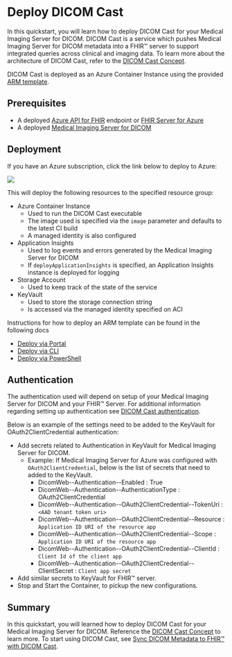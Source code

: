 # Deploy DICOM Cast

In this quickstart, you will learn how to deploy DICOM Cast for your Medical Imaging Server for DICOM. DICOM Cast is a service which pushes Medical Imaging Server for DICOM metadata into a FHIR&trade; server to support integrated queries across clinical and imaging data. To learn more about the architecture of DICOM Cast, refer to the [DICOM Cast Concept](../concepts/dicom-cast.md).

DICOM Cast is deployed as an Azure Container Instance using the provided [ARM template](/converter/dicom-cast/samples/templates/default-azuredeploy.json).

## Prerequisites

* A deployed [Azure API for FHIR](https://azure.microsoft.com/services/azure-api-for-fhir/) endpoint or [FHIR Server for Azure](https://github.com/microsoft/fhir-server)
* A deployed [Medical Imaging Server for DICOM](https://github.com/microsoft/dicom-server)

## Deployment

If you have an Azure subscription, click the link below to deploy to Azure:

<a href="https://portal.azure.com/#create/Microsoft.Template/uri/https%3A%2F%2Fdcmcistorage.blob.core.windows.net%2Fcibuild%2Fdicom-cast%2Fdefault-azuredeploy.json" target="_blank">
    <img src="https://azuredeploy.net/deploybutton.png"/>
</a>

This will deploy the following resources to the specified resource group:

* Azure Container Instance
  + Used to run the DICOM Cast executable
  + The image used is specified via the `image` parameter and defaults to the latest CI build
  + A managed identity is also configured
* Application Insights
  + Used to log events and errors generated by the Medical Imaging Server for DICOM
  + If `deployApplicationInsights` is specified, an Application Insights instance is deployed for logging
* Storage Account
  + Used to keep track of the state of the service
* KeyVault
  + Used to store the storage connection string
  + Is accessed via the managed identity specified on ACI

Instructions for how to deploy an ARM template can be found in the following docs
* [Deploy via Portal](https://docs.microsoft.com/azure/azure-resource-manager/templates/deploy-portal)
* [Deploy via CLI](https://docs.microsoft.com/azure/azure-resource-manager/templates/deploy-cli)
* [Deploy via PowerShell](https://docs.microsoft.com/azure/azure-resource-manager/templates/deploy-powershell)

## Authentication

The authentication used will depend on setup of your Medical Imaging Server for DICOM and your FHIR&trade; Server. For additional information regarding setting up authentication see [DICOM Cast authentication](/converter/dicom-cast/docs/authentication.md).

Below is an example of the settings need to be added to the KeyVault for OAuth2ClientCredential authentication:

* Add secrets related to Authentication in KeyVault for Medical Imaging Server for DICOM.
  + Example: If Medical Imaging Server for Azure was configured with `OAuth2ClientCredential`, below is the list of secrets that need to added to the KeyVault.
    - DicomWeb--Authentication--Enabled : True
    - DicomWeb--Authentication--AuthenticationType : OAuth2ClientCredential
    - DicomWeb--Authentication--OAuth2ClientCredential--TokenUri : ```<AAD tenant token uri>```
    - DicomWeb--Authentication--OAuth2ClientCredential--Resource : ```Application ID URI of the resource app```
    - DicomWeb--Authentication--OAuth2ClientCredential--Scope : ```Application ID URI of the resource app```
    - DicomWeb--Authentication--OAuth2ClientCredential--ClientId : ```Client Id of the client app```
    - DicomWeb--Authentication--OAuth2ClientCredential--ClientSecret : ```Client app secret```
* Add similar secrets to KeyVault for FHIR&trade; server.
* Stop and Start the Container, to pickup the new configurations.

## Summary

In this quickstart, you will learned how to deploy DICOM Cast for your Medical Imaging Server for DICOM. Reference the [DICOM Cast Concept](../concepts/dicom-cast.md) to learn more. To start using DICOM Cast, see [Sync DICOM Metadata to FHIR&trade; with DICOM Cast](../how-to-guides/sync-dicom-metadata-to-fhir.md).
